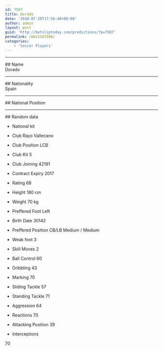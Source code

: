 ```yaml
---
id: 7507
title: Dorado
date: '2010-07-26T17:56:40+00:00'
author: admin
layout: post
guid: 'http://betsliptoday.com/predictions/?p=7507'
permalink: /mbt1107506/
categories:
    - 'Soccer Players'
---
```


- - - - - -

\## Name  
 Dorado

- - - - - -

\## Nationality  
 Spain

- - - - - -

\## National Position

- - - - - -

\## Random data

- National kit
- Club
 Rayo Vallecano

- Club Position
 LCB

- Club Kit
 5

- Club Joining
 42191

- Contract Expiry
 2017

- Rating
 68

- Height
 180 cm

- Weight
 70 kg

- Preffered Foot
 Left

- Birth Date
 30142

- Preffered Position
 CB/LB Medium / Medium

- Weak foot
 3

- Skill Moves
 2

- Ball Control
 60

- Dribbling
 43

- Marking
 70

- Sliding Tackle
 57

- Standing Tackle
 71

- Aggression
 64

- Reactions
 70

- Attacking Position
 39

- Interceptions

 70